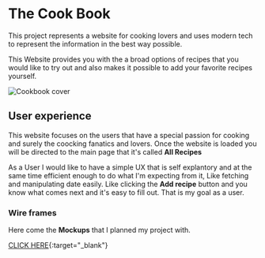 # The Cook Book

This project represents a website for cooking lovers and uses modern tech to represent the information in the best way possible. 

This Website provides you with the a broad options of recipes that you would like to try out
and also makes it possible to add your favorite recipes yourself. 

![Cookbook cover](https://www.thebalancecareers.com/thmb/_X1aDEUbxj0achcbvM2rOOVJ5Mk=/2022x1483/filters:fill(auto,1)/communityrecipebook-e6417b8aefb2436fbc03861206263c9f.jpg)

## User experience

This website focuses on the users that have a special passion for cooking and surely the coocking fanatics and lovers. Once the website is loaded you will be directed
to the main page that it's called **All Recipes**

As a User I would like to have a simple UX that is self explantory and at the same time efficient enough to do what I'm expecting from it,
Like fetching and manipulating date easily. Like clicking the **Add recipe** button and you know what comes next and it's easy to fill out. That is my goal as a user. 

### Wire frames

Here come the **Mockups** that I planned my project with.

[CLICK HERE](https://www.scribd.com/document/449610829/Project-Mockups){:target="_blank"}


